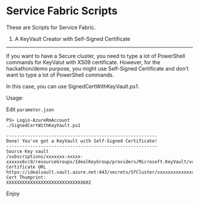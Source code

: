 Service Fabric Scripts
===

These are Scripts for Service Fabric.

1. A KeyVault Creator with Self-Signed Certificate
---

If you want to have a Secure cluster, you need to type a lot of PowerShell commands
for KeyValut with X509 certificate.
However, for the hackathon/demo purpose, you might use Self-Signed Certificate and
don't want to type a lot of PowerShell commands.

In this case, you can use SignedCertWithKeyVault.ps1.

Usage:

Edit `parameter.json`

```
PS> Login-AzureRmAccount
./SignedCertWithKeyVault.ps1 

---------------------------------------------------------
Done! You've got a KeyVault with Self-Signed Certificate!
---------------------------------------------------------
Source Key vault
/subscriptions/xxxxxxx-xxxxx-xxxxxx6cc9/resourceGroups/IdealKeyGroup/providers/Microsoft.KeyVault/vaults/idealVault
Certificate URL
https://idealvault.vault.azure.net:443/secrets/SfCluster/xxxxxxxxxxxxxxxx963
Cert Thumprint:
XXXXXXXXXXXXXXXXXXXXXXXXXXXXX602
```

Enjoy

